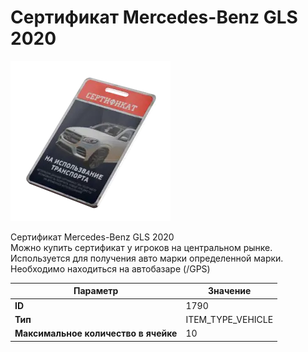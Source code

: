 # Сертификат Mercedes-Benz GLS 2020

![Item Image](../img/1790.webp?raw=true)

Сертификат Mercedes-Benz GLS 2020<br>Можно купить сертификат у игроков на центральном рынке.<br>Используется для получения авто марки определенной марки.<br>Необходимо находиться на автобазаре (/GPS)


| Параметр | Значение |
|----------|----------|
| **ID** | 1790 |
| **Тип** | ITEM_TYPE_VEHICLE |
| **Максимальное количество в ячейке** | 10 |

